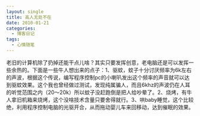 ```yaml
---
layout: single
title: 高人无处不在
date: 2010-01-21
categories:
  - 博客日记
tags:
  - 心情随笔
---
```


老旧的计算机除了扔掉还能干点儿啥？其实只要发挥创意，老电脑还是可以发挥一些余热的。下面是一些牛人想出来的点子：1、驱蚊，蚊子十分讨厌频率为6k左右的声波，根据这个传说，编写程序控制pc的小喇叭发出这个频率的声音就可以达到驱蚊效果。这个我也曾经做过测试，发现纯属骗人，而且6khz的声波仍在人耳的听觉范围之内（20～20k）所以蚊子没赶跑倒是把人给吵晕了。2、烧烤，有牛人拿旧机箱来烧烤，这个没啥技术含量只要舍得就行。3、哄baby睡觉，这个比较绝，利用程序控制电脑的光驱开合，从而拖动婴儿车来回移动，达到催眠的效果。
